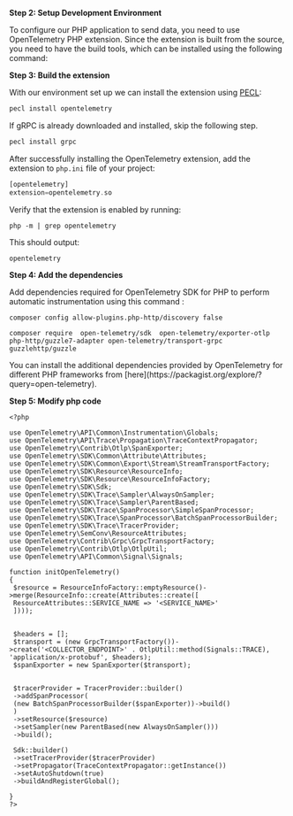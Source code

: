 
**Step 2: Setup Development Environment**

To configure our PHP application to send data, you need to use OpenTelemetry PHP extension. Since the extension is built from the source, you need to have the build tools, which can be installed using the following command:

**Step 3: Build the extension**

With our environment set up we can install the extension using [PECL](https://pecl.php.net/):

```bash
pecl install opentelemetry
```

If gRPC is already downloaded and installed, skip the following step.

```bash
pecl install grpc 
```

After successfully installing the OpenTelemetry extension, add the extension to `php.ini` file of your project:

```php
[opentelemetry]
extension=opentelemetry.so
```

Verify that the extension is enabled by running:

```
php -m | grep opentelemetry
```

This should output:

```
opentelemetry
```

**Step 4: Add the dependencies**

Add dependencies required for OpenTelemetry SDK for PHP to perform automatic instrumentation using this command :

```
composer config allow-plugins.php-http/discovery false
```

```
composer require  open-telemetry/sdk  open-telemetry/exporter-otlp php-http/guzzle7-adapter open-telemetry/transport-grpc guzzlehttp/guzzle
```

<Admonition type="info">
You can install the additional dependencies provided by OpenTelemetry for different PHP frameworks from [here](https://packagist.org/explore/?query=open-telemetry).
</Admonition>


**Step 5: Modify php code**

```
<?php

use OpenTelemetry\API\Common\Instrumentation\Globals;
use OpenTelemetry\API\Trace\Propagation\TraceContextPropagator;
use OpenTelemetry\Contrib\Otlp\SpanExporter;
use OpenTelemetry\SDK\Common\Attribute\Attributes;
use OpenTelemetry\SDK\Common\Export\Stream\StreamTransportFactory;
use OpenTelemetry\SDK\Resource\ResourceInfo;
use OpenTelemetry\SDK\Resource\ResourceInfoFactory;
use OpenTelemetry\SDK\Sdk;
use OpenTelemetry\SDK\Trace\Sampler\AlwaysOnSampler;
use OpenTelemetry\SDK\Trace\Sampler\ParentBased;
use OpenTelemetry\SDK\Trace\SpanProcessor\SimpleSpanProcessor;
use OpenTelemetry\SDK\Trace\SpanProcessor\BatchSpanProcessorBuilder;
use OpenTelemetry\SDK\Trace\TracerProvider;
use OpenTelemetry\SemConv\ResourceAttributes;
use OpenTelemetry\Contrib\Grpc\GrpcTransportFactory;
use OpenTelemetry\Contrib\Otlp\OtlpUtil;
use OpenTelemetry\API\Common\Signal\Signals;

function initOpenTelemetry()
{ 
 $resource = ResourceInfoFactory::emptyResource()->merge(ResourceInfo::create(Attributes::create([
 ResourceAttributes::SERVICE_NAME => '<SERVICE_NAME>'
 ])));


 $headers = [];
 $transport = (new GrpcTransportFactory())->create('<COLLECTOR_ENDPOINT>' . OtlpUtil::method(Signals::TRACE), 'application/x-protobuf', $headers);
 $spanExporter = new SpanExporter($transport);


 $tracerProvider = TracerProvider::builder()
 ->addSpanProcessor(
 (new BatchSpanProcessorBuilder($spanExporter))->build()
 )
 ->setResource($resource)
 ->setSampler(new ParentBased(new AlwaysOnSampler()))
 ->build();

 Sdk::builder()
 ->setTracerProvider($tracerProvider)
 ->setPropagator(TraceContextPropagator::getInstance())
 ->setAutoShutdown(true)
 ->buildAndRegisterGlobal();

}
?>
```
